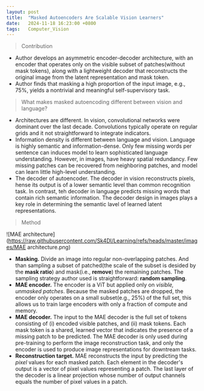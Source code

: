 ```yaml
---
layout: post
title:  "Masked Autoencoders Are Scalable Vision Learners"
date:   2024-11-18 16:23:00 +0800
tags:   Computer_Vision
---
```


> Contribution

+ Author develops an asymmetric encoder-decoder architecture, with an encoder that operates only on the visible subset of patches(without mask tokens), along with a lightweight decoder that reconstructs the original image from the latent representation and mask token.
+ Author finds that masking a high proportion of the input image, e.g., 75%, yields a nontrivial and meaningful self-supervisory task.

> What makes masked autoencoding different between vision and language?

+ Architectures are different. In vision, convolutional networks were dominant over the last decade. Convolutions typically operate on regular grids and it not straightforward to integrate indicators.
+ Information density is different between language and vision. Language is highly semantic and information-dense. Only few missing words per sentence can induces model to learn sophisticated language understanding. However, in images, have heavy spatial redundancy. Few missing patches can be recovered from neighboring patches, and model can learn little high-level understanding.
+ The decoder of autoencoder. The decoder in vision reconstructs pixels, hense its output is of a lower semantic level than common recognition task. In contrast, teh decoder in language predicts missing words that contain rich semantic information. The decoder design in images plays a key role in determining the semantic lavel of learned latent representations.

> Method

![MAE architecture](https://raw.githubusercontent.com/Sk4Dl/Learning/refs/heads/master/images/MAE architecture.png)

+ **Masking.** Divide an image into regular non-overlapping patches. And than sampling a subset of patched(the scale of the subset is desided by the **mask ratio**) and mask(i.e., **remove**) the remaining patches. The sampling strategy author used is straightforward: **random sampling**.
+ **MAE encoder.** The encoder is a ViT but applied only on *visible, unmasked patches*. Because the masked patches are dropped, the encoder only operates on a small subset(e.g., 25%) of the full set, this allows us to train large encoders with only a fraction of compute and memory.
+ **MAE decoder.** The input to the MAE decoder is the full set of tokens consisting of (i) encoded visible patches, and (ii) mask tokens. Each mask token is a shared, learned vector that indicates the presence of a missing patch to be predicted. The MAE decoder is only used during pre-training to perform the image reconstruction task, and only the encoder is used to produce image representations for downtream tasks.
+ **Reconstruction target.** MAE reconstructs the input by predicting the *pixel* values for each masked patch. Each element in the decoder's output is a vector of pixel values representing a patch. The last layer of the decoder is a linear projection whose number of output channels equals the number of pixel values in a patch.
